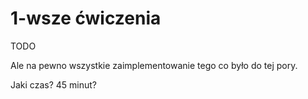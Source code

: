 # 1-wsze ćwiczenia

TODO

Ale na pewno wszystkie zaimplementowanie tego co było do tej pory.

Jaki czas? 45 minut?